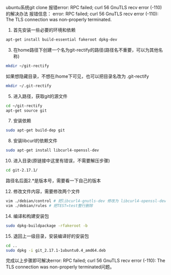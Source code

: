 ubuntu系统git clone 报错error: RPC failed; curl 56 GnuTLS recv error (-110)的解决办法
报错信息：
error: RPC failed; curl 56 GnuTLS recv error (-110): The TLS connection was non-properly terminated.

1. 首先安装一些必要的环境和依赖
```bash
apt-get install build-essential fakeroot dpkg-dev
```
3. 在home路径下创建一个名为git-rectify的路径(路径名不重要，可以为其他名称)
```bash
mkdir ~/git-rectify
```
如果想隐藏目录，不想在/home下可见，也可以把目录名改为 .git-rectify
```bash
mkdir ~/.git-rectify
```
5. 进入路径，获取git的源文件
```bash
cd ~/git-rectify
apt-get source git
```
7. 安装依赖
```bash
sudo apt-get build-dep git
```
8. 安装libcurl的依赖文件
```bash
sudo apt-get install libcurl4-openssl-dev
```
10. 进入目录(原链接中这里有错误，不需要解压步骤)
```bash
cd git-2.17.1/
```
路径名后面2.*是版本号，需要看一下自己的版本

12. 修改文件内容，需要修改两个文件
```bash
vim ./debian/control # 把libcurl4-gnutls-dev 修改为 libcurl4-openssl-dev
vim ./debian/rules # 把TEST=test整行删除
```
14. 编译和构建安装包
```bash
sudo dpkg-buildpackage -rfakeroot -b
```
15. 退回上一级目录，安装编译好的安装包
```bash
cd ..
sudo dpkg -i git_2.17.1-1ubuntu0.4_amd64.deb
```
完成以上步骤即可解决error: RPC failed; curl 56 GnuTLS recv error (-110): The TLS connection was non-properly terminated问题。
